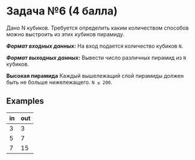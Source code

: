 # Задача №6 (4 балла)
Дано N кубиков. Требуется определить каким количеством способов можно выстроить
из этих кубиков
пирамиду.

***Формат входных данных:*** На вход подается количество кубиков `N`.

***Формат выходных данных:*** Вывести число различных пирамид из `N` кубиков.

**Высокая пирамида**
Каждый вышележащий слой пирамиды должен быть не больше нижележащего. `N​ ≤ 200`.

## Examples

|in|out|
|--|---|
|3 |3  |
|5 |7  |
|7 |15 |